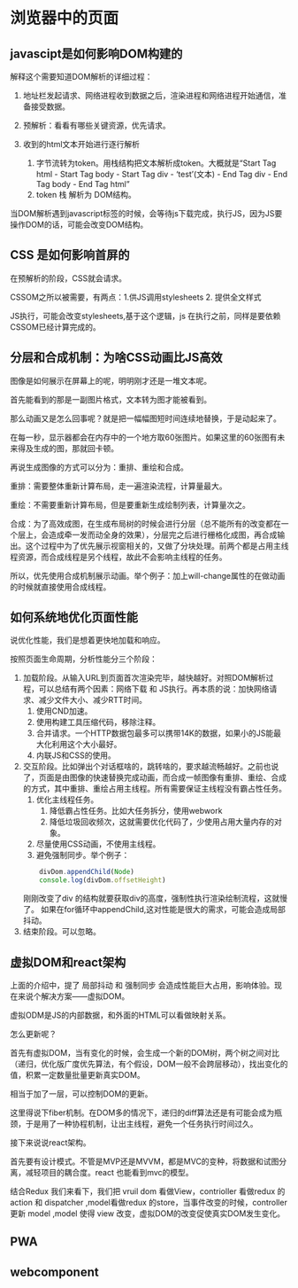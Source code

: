# 浏览器中的页面

## javascipt是如何影响DOM构建的

解释这个需要知道DOM解析的详细过程：

1. 地址栏发起请求、网络进程收到数据之后，渲染进程和网络进程开始通信，准备接受数据。

2. 预解析：看看有哪些关键资源，优先请求。

3. 收到的html文本开始进行逐行解析
    1. 字节流转为token。用栈结构把文本解析成token。大概就是“Start Tag html - Start Tag body - Start Tag div - ‘test’(文本) - End Tag div - End Tag body - End Tag html”
    2. token 栈 解析为 DOM结构。

当DOM解析遇到javascript标签的时候，会等待js下载完成，执行JS，因为JS要操作DOM的话，可能会改变DOM结构。


## CSS 是如何影响首屏的

在预解析的阶段，CSS就会请求。

CSSOM之所以被需要，有两点：1.供JS调用stylesheets 2. 提供全文样式

JS执行，可能会改变stylesheets,基于这个逻辑，js 在执行之前，同样是要依赖CSSOM已经计算完成的。



## 分层和合成机制：为啥CSS动画比JS高效

图像是如何展示在屏幕上的呢，明明刚才还是一堆文本呢。

首先能看到的那是一副图片格式，文本转为图才能被看到。

那么动画又是怎么回事呢？就是把一幅幅图短时间连续地替换，于是动起来了。

在每一秒，显示器都会在内存中的一个地方取60张图片。如果这里的60张图有未来得及生成的图，那就回卡顿。

再说生成图像的方式可以分为：重排、重绘和合成。

重排：需要整体重新计算布局，走一遍渲染流程，计算量最大。

重绘：不需要重新计算布局，但是要重新生成绘制列表，计算量次之。

合成：为了高效成图，在生成布局树的时候会进行分层（总不能所有的改变都在一个层上，会造成牵一发而动全身的效果），分层完之后进行栅格化成图，再合成输出。这个过程中为了优先展示视窗相关的，又做了分块处理。前两个都是占用主线程资源，而合成线程是另个线程，故此不会影响主线程的任务。

所以，优先使用合成机制展示动画。举个例子：加上will-change属性的在做动画的时候就直接使用合成线程。

## 如何系统地优化页面性能

说优化性能，我们是想着更快地加载和响应。

按照页面生命周期，分析性能分三个阶段：
1. 加载阶段。从输入URL到页面首次渲染完毕，越快越好。对照DOM解析过程，可以总结有两个因素：网络下载 和 JS执行。再本质的说：加快网络请求、减少文件大小、减少RTT时间。
    1. 使用CND加速。
    2. 使用构建工具压缩代码，移除注释。
    3. 合并请求。一个HTTP数据包最多可以携带14K的数据，如果小的JS能最大化利用这个大小最好。
    4. 内联JS和CSS的使用。
2. 交互阶段。比如弹出个对话框啥的，跳转啥的，要求越流畅越好。之前也说了，页面是由图像的快速替换完成动画，而合成一帧图像有重排、重绘、合成的方式，其中重排、重绘占用主线程。所有需要保证主线程没有霸占性任务。
    1. 优化主线程任务。
        1. 降低霸占性任务。比如大任务拆分，使用webwork
        2. 降低垃圾回收频次，这就需要优化代码了，少使用占用大量内存的对象。
    2. 尽量使用CSS动画，不使用主线程。
    3. 避免强制同步。举个例子：
    ```javascript
        divDom.appendChild(Node)
        console.log(divDom.offsetHeight)
    ```
    刚刚改变了div 的结构就要获取div的高度，强制性执行渲染绘制流程，这就慢了。
    如果在for循环中appendChild,这对性能是很大的需求，可能会造成局部抖动。
3. 结束阶段。可以忽略。

## 虚拟DOM和react架构

上面的介绍中，提了 局部抖动 和 强制同步 会造成性能巨大占用，影响体验。现在来说个解决方案——虚拟DOM。

虚拟ODM是JS的内部数据，和外面的HTML可以看做映射关系。

怎么更新呢？

首先有虚拟DOM，当有变化的时候，会生成一个新的DOM树，两个树之间对比（递归，优化版广度优先算法，有个假设，DOM一般不会跨层移动），找出变化的值，积累一定数量批量更新真实DOM。

相当于加了一层，可以控制DOM的更新。

这里得说下fiber机制。在DOM多的情况下，递归的diff算法还是有可能会成为瓶颈，于是用了一种协程机制，让出主线程，避免一个任务执行时间过久。

接下来说说react架构。

首先要有设计模式。不管是MVP还是MVVM，都是MVC的变种，将数据和试图分离，减轻项目的耦合度。react 也能看到mvc的模型。

结合Redux 我们来看下，我们把 vruil dom 看做View，contrioller 看做redux 的 action 和 dispatcher ,model看做redux 的store，当事件改变的时候，controller 更新 model ,model 使得 view 改变，虚拟DOM的改变促使真实DOM发生变化。


## PWA

## webcomponent
